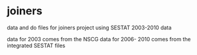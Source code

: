 # joiners
data and do files for joiners project using SESTAT 2003-2010 data

data for 2003 comes from the NSCG 
data for 2006- 2010 comes from the integrated SESTAT files


